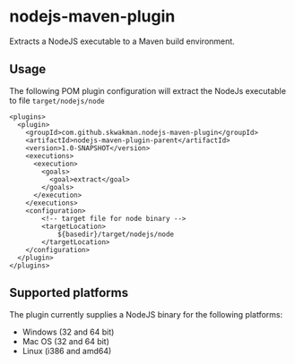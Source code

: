 nodejs-maven-plugin
===================

Extracts a NodeJS executable to a Maven build environment.

## Usage
The following POM plugin configuration will extract the NodeJs executable to file `target/nodejs/node`

    <plugins>
      <plugin>
        <groupId>com.github.skwakman.nodejs-maven-plugin</groupId>
        <artifactId>nodejs-maven-plugin-parent</artifactId>
        <version>1.0-SNAPSHOT</version>
        <executions>
          <execution>
            <goals>
              <goal>extract</goal>
            </goals>
          </execution>
        </executions>
        <configuration>
            <!-- target file for node binary -->
            <targetLocation>
                ${basedir}/target/nodejs/node
            </targetLocation>
        </configuration>
      </plugin>
    </plugins>

## Supported platforms

The plugin currently supplies a NodeJS binary for the following platforms:

* Windows (32 and 64 bit)
* Mac OS (32 and 64 bit)
* Linux (i386 and amd64)